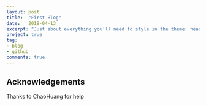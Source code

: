```yaml
---
layout: post
title:  "First Blog"
date:   2018-04-13
excerpt: "Just about everything you'll need to style in the theme: headings, paragraphs, blockquotes, tables, code blocks, and more."
project: true
tag:
- blog
- github
comments: true
---
```


## Acknowledgements

Thanks to ChaoHuang for help
